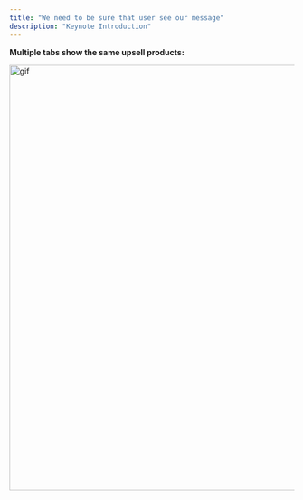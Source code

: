 ```yaml
---
title: "We need to be sure that user see our message"
description: "Keynote Introduction"
---
```


**Multiple tabs show the same upsell products:**

<img src="fig.gif" alt="gif" height="750"/>
